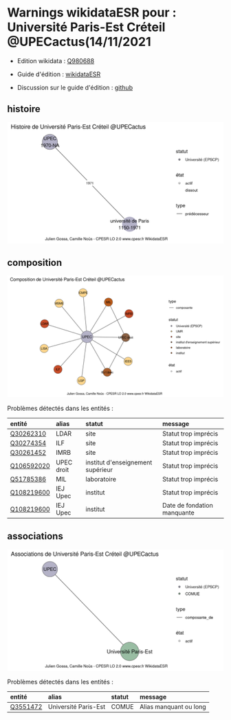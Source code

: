 Warnings wikidataESR pour : Université Paris-Est Créteil @UPECactus(14/11/2021
================

- Edition wikidata : [Q980688](https://www.wikidata.org/wiki/Q980688)
- Guide d'édition : [wikidataESR](https://github.com/cpesr/wikidataESR/)

- Discussion sur le guide d'édition : [github](https://github.com/cpesr/wikidataESR/issues)



## histoire 

![Graphique non généré](Q980688-histoire.png) 

 



## composition 

![Graphique non généré](Q980688-composition.png) 

Problèmes détectés dans les entités :

|entité                                                 |alias      |statut                            |message                     |
|:------------------------------------------------------|:----------|:---------------------------------|:---------------------------|
|[Q30262310](https://www.wikidata.org/wiki/Q30262310)   |LDAR       |site                              |Statut trop imprécis        |
|[Q30274354](https://www.wikidata.org/wiki/Q30274354)   |ILF        |site                              |Statut trop imprécis        |
|[Q30261452](https://www.wikidata.org/wiki/Q30261452)   |IMRB       |site                              |Statut trop imprécis        |
|[Q106592020](https://www.wikidata.org/wiki/Q106592020) |UPEC droit |institut d'enseignement supérieur |Statut trop imprécis        |
|[Q51785386](https://www.wikidata.org/wiki/Q51785386)   |MIL        |laboratoire                       |Statut trop imprécis        |
|[Q108219600](https://www.wikidata.org/wiki/Q108219600) |IEJ Upec   |institut                          |Statut trop imprécis        |
|[Q108219600](https://www.wikidata.org/wiki/Q108219600) |IEJ Upec   |institut                          |Date de fondation manquante |

 



## associations 

![Graphique non généré](Q980688-associations.png) 

Problèmes détectés dans les entités :

|entité                                             |alias                |statut |message                |
|:--------------------------------------------------|:--------------------|:------|:----------------------|
|[Q3551472](https://www.wikidata.org/wiki/Q3551472) |Université Paris-Est |COMUE  |Alias manquant ou long |

 

